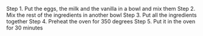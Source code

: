 Step 1. Put the eggs, the milk and the vanilla in a bowl and mix them
Step 2. Mix the rest of the ingredients in another bowl
Step 3. Put all the ingredients together
Step 4. Preheat the oven for 350 degrees
Step 5. Put it in the oven for 30 minutes